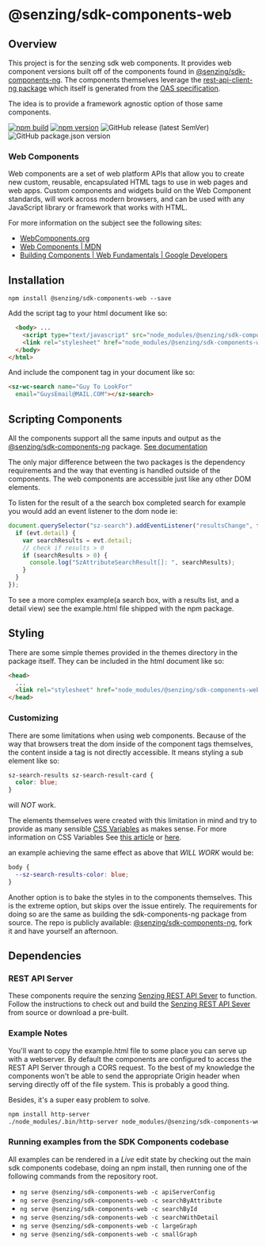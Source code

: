 # @senzing/sdk-components-web

## Overview

This project is for the senzing sdk web components. It provides web component versions built
off of the components found in [@senzing/sdk-components-ng]. The components themselves leverage the [rest-api-client-ng package] which itself is generated from the [OAS specification].

The idea is to provide a framework agnostic option of those same components.

[![npm build]](https://github.com/senzing-garage/sdk-components-ng/actions/workflows/npm-build.yaml)
[![npm version]](https://badge.fury.io/js/%40senzing%2Fsdk-components-web)
![GitHub release (latest SemVer)]
![GitHub package.json version]

### Web Components

Web components are a set of web platform APIs that allow you to create new custom, reusable, encapsulated HTML tags to use in web pages and web apps. Custom components and widgets build on the Web Component standards, will work across modern browsers, and can be used with any JavaScript library or framework that works with HTML.

For more information on the subject see the following sites:

- [WebComponents.org]
- [Web Components | MDN]
- [Building Components | Web Fundamentals | Google Developers]

## Installation

```terminal
npm install @senzing/sdk-components-web --save
```

Add the script tag to your html document like so:

```html
  <body> ...
    <script type="text/javascript" src="node_modules/@senzing/sdk-components-web/senzing-components-web.js"></script>
    <link rel="stylesheet" href="node_modules/@senzing/sdk-components-web/senzing-components-web.css">
  </body>
</html>
```

And include the component tag in your document like so:

```html
<sz-wc-search name="Guy To LookFor"
  email="GuysEmail@MAIL.COM"></sz-search>
```

## Scripting Components

All the components support all the same inputs and output as the [@senzing/sdk-components-ng] package. [See documentation]

The only major difference between the two packages is the dependency requirements and the way that eventing is handled outside of the components. The web components are accessible just like any other DOM elements.

To listen for the result of a the search box completed search for example you would add an
event listener to the dom node ie:

```javascript
document.querySelector("sz-search").addEventListener("resultsChange", function (evt) {
  if (evt.detail) {
    var searchResults = evt.detail;
    // check if results > 0
    if (searchResults > 0) {
      console.log("SzAttributeSearchResult[]: ", searchResults);
    }
  }
});
```

To see a more complex example(a search box, with a results list, and a detail view) see the example.html file shipped with the npm package.

## Styling

There are some simple themes provided in the themes directory in the package itself. They can be included in the html document like so:

```html
<head>
  ...
  <link rel="stylesheet" href="node_modules/@senzing/sdk-components-web/themes/drab.css" />
</head>
```

### Customizing

There are some limitations when using web components. Because of the way that browsers treat the dom inside of the component tags themselves, the content inside a tag is not directly accessible. It means styling a sub element like so:

```css
sz-search-results sz-search-result-card {
  color: blue;
}
```

will _*NOT*_ work.

The elements themselves were created with this limitation in mind and try to provide as many sensible [CSS Variables] as makes sense. For more information on CSS Variables See [this article] or [here].

an example achieving the same effect as above that _WILL WORK_ would be:

```css
body {
  --sz-search-results-color: blue;
}
```

Another option is to bake the styles in to the components themselves. This is the extreme option, but skips over the issue entirely. The requirements for doing so are the same as building the sdk-components-ng package from source. The repo is publicly available: [@senzing/sdk-components-ng], fork it and have yourself an afternoon.

## Dependencies

### REST API Server

These components require the senzing [Senzing REST API Sever] to function. Follow the instructions to check out and build the [Senzing REST API Sever] from source or download a pre-built.

### Example Notes

You'll want to copy the example.html file to some place you can serve up with a webserver. By default the components are configured to access the REST API Server through a CORS request. To the best of my knowledge the components won't be able to send the appropriate Origin header when serving directly off of the file system. This is probably a good thing.

Besides, it's a super easy problem to solve.

```bash
npm install http-server
./node_modules/.bin/http-server node_modules/@senzing/sdk-components-web/example.html --cors
```

### Running examples from the SDK Components codebase

All examples can be rendered in a _Live_ edit state by checking out the main sdk components codebase, doing an npm install, then running one of the following commands from the repository root.

- `ng serve @senzing/sdk-components-web -c apiServerConfig`
- `ng serve @senzing/sdk-components-web -c searchByAttribute`
- `ng serve @senzing/sdk-components-web -c searchById`
- `ng serve @senzing/sdk-components-web -c searchWithDetail`
- `ng serve @senzing/sdk-components-web -c largeGraph`
- `ng serve @senzing/sdk-components-web -c smallGraph`
<!-- - `ng serve @senzing/sdk-components-web -c findPathGraph` -->

[@senzing/sdk-components-ng]: https://github.com/senzing-garage/sdk-components-ng
[Building Components | Web Fundamentals | Google Developers]: https://developers.google.com/web/fundamentals/web-components/
[CSS Variables]: https://senzing.github.io/sdk-components-ng/additional-documentation/themes/customizing.html
[GitHub package.json version]: https://img.shields.io/github/package-json/v/senzing/sdk-components-ng?color=orange&logo=latest&logoColor=blue
[GitHub release (latest SemVer)]: https://img.shields.io/github/v/release/senzing/sdk-components-ng?color=%2300c4ff&logo=latest%20tag
[here]: https://css-tricks.com/difference-between-types-of-css-variables/
[npm build]: https://github.com/senzing-garage/sdk-components-ng/actions/workflows/npm-build.yaml/badge.svg
[npm version]: https://badge.fury.io/js/%40senzing%2Fsdk-components-web.svg
[OAS specification]: https://github.com/senzing-garage/senzing-rest-api-specification
[rest-api-client-ng package]: https://www.npmjs.com/package/@senzing/rest-api-client-ng
[See documentation]: https://senzing.github.io/sdk-components-ng/
[Senzing REST API Sever]: https://github.com/senzing-garage/senzing-api-server/
[this article]: https://developers.google.com/web/updates/2016/02/css-variables-why-should-you-care
[Web Components | MDN]: https://developer.mozilla.org/en-US/docs/Web/Web_Components
[WebComponents.org]: https://www.webcomponents.org/introduction
